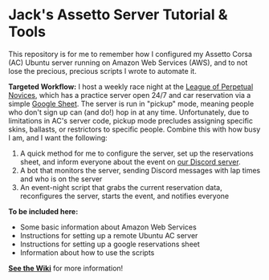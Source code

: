 # Jack's Assetto Server Tutorial & Tools
This repository is for me to remember how I configured my Assetto Corsa (AC) Ubuntu server running on Amazon Web Services (AWS), and to not lose the precious, precious scripts I wrote to automate it. 

**Targeted Workflow:** I host a weekly race night at the [League of Perpetual Novices](https://discord.me/LoPeN), which has a practice server open 24/7 and car reservation via a simple [Google Sheet](https://www.google.ca/sheets/about/). The server is run in "pickup" mode, meaning people who don't sign up can (and do!) hop in at any time. Unfortunately, due to limitations in AC's server code, pickup mode precludes assigning specific skins, ballasts, or restrictors to specific people. Combine this with how busy I am, and I want the following:
 1. A quick method for me to configure the server, set up the reservations sheet, and inform everyone about the event on [our Discord server](https://discord.me/LoPeN).
 2. A bot that monitors the server, sending Discord messages with lap times and who is on the server
 3. An event-night script that grabs the current reservation data, reconfigures the server, starts the event, and notifies everyone

**To be included here:**
 * Some basic information about Amazon Web Services
 * Instructions for setting up a remote Ubuntu AC server
 * Instructions for setting up a google reservations sheet
 * Information about how to use the scripts

**[See the Wiki](https://github.com/jaxankey/Jax-Assetto-Tools/wiki)** for more information!
